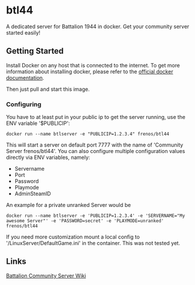 # btl44
A dedicated server for Battalion 1944 in docker.
Get your community server started easily!

## Getting Started

Install Docker on any host that is connected to the internet.
To get more information about installing docker, please refer to the [official docker documentation](https://docs.docker.com/install/).

Then just pull and start this image.

### Configuring

You have to at least put in your public ip to get the server running, use the ENV variable '$PUBLICIP':
```
docker run --name btlserver -e "PUBLICIP=1.2.3.4" frenos/btl44
```
This will start a server on default port 7777 with the name of 'Community Server frenos/btl44'.
You can also configure multiple configuration values directly via ENV variables, namely:
- Servername
- Port
- Password
- Playmode
- AdminSteamID

An example for a private unranked Server would be
```
docker run --name btlserver -e 'PUBLICIP=1.2.3.4' -e 'SERVERNAME="My awesome Server"' -e 'PASSWORD=secret' -e 'PLAYMODE=unranked' frenos/btl44
```

If you need more customization mount a local config to '/LinuxServer/DefaultGame.ini' in the container. This was not tested yet.

## Links
[Battalion Community Server Wiki](http://wiki.battaliongame.com)
